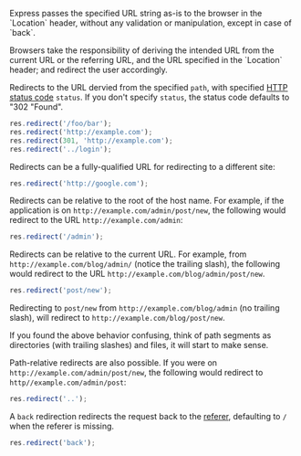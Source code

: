 <div class='doc-box doc-warn'>
<p>
Express passes the specified URL string as-is to the browser in the `Location` header,
without any validation or manipulation, except in case of `back`.
</p>
<p>
Browsers take the responsibility of deriving the intended URL from the current URL
or the referring URL, and the URL specified in the `Location` header; and redirect the user accordingly.
</p>
</div>

Redirects to the URL dervied from the specified `path`, with specified
[HTTP status code](http://www.w3.org/Protocols/rfc2616/rfc2616-sec10.html) `status`.
If you don't specify `status`, the status code defaults to "302 "Found".

```js
res.redirect('/foo/bar');
res.redirect('http://example.com');
res.redirect(301, 'http://example.com');
res.redirect('../login');
```
Redirects can be a fully-qualified URL for redirecting to a different site:

```js
res.redirect('http://google.com');
```
Redirects can be relative to the root of the host name. For example, if the
application is on `http://example.com/admin/post/new`, the following
would redirect to the URL `http://example.com/admin`:

```js
res.redirect('/admin');
```

Redirects can be relative to the current URL. For example, 
from `http://example.com/blog/admin/` (notice the trailing slash), the following
would redirect to the URL `http://example.com/blog/admin/post/new`.

```js
res.redirect('post/new');
```

Redirecting to `post/new` from `http://example.com/blog/admin` (no trailing slash),
will redirect to `http://example.com/blog/post/new`.

If you found the above behavior confusing, think of path segments as directories
(with trailing slashes) and files, it will start to make sense.

Path-relative redirects are also possible. If you were on
`http://example.com/admin/post/new`, the following would redirect to
`http//example.com/admin/post`:

```js
res.redirect('..');
```

A `back` redirection redirects the request back to the [referer](http://en.wikipedia.org/wiki/HTTP_referer),
defaulting to `/` when the referer is missing.

```js
res.redirect('back');    
```
